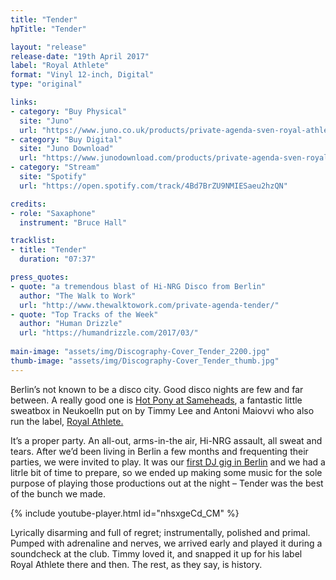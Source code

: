 ```yaml
---
title: "Tender"
hpTitle: "Tender"

layout: "release"
release-date: "19th April 2017"
label: "Royal Athlete"
format: "Vinyl 12-inch, Digital"
type: "original"

links:
- category: "Buy Physical"
  site: "Juno"
  url: "https://www.juno.co.uk/products/private-agenda-sven-royal-athlete-vol-5/636055-01/"
- category: "Buy Digital"
  site: "Juno Download"
  url: "https://www.junodownload.com/products/private-agenda-sven-royal-athlete-vol-5/3353274-02/"
- category: "Stream"
  site: "Spotify"
  url: "https://open.spotify.com/track/4Bd7BrZU9NMIESaeu2hzQN"

credits:
- role: "Saxaphone"
  instrument: "Bruce Hall"

tracklist:
- title: "Tender"
  duration: "07:37"

press_quotes:
- quote: "a tremendous blast of Hi-NRG Disco from Berlin"
  author: "The Walk to Work"
  url: "http://www.thewalktowork.com/private-agenda-tender/"
- quote: "Top Tracks of the Week"
  author: "Human Drizzle"
  url: "https://humandrizzle.com/2017/03/"
  
main-image: "assets/img/Discography-Cover_Tender_2200.jpg"
thumb-image: "assets/img/Discography-Cover_Tender_thumb.jpg"
---
```


Berlin’s not known to be a disco city. Good disco nights are few and far between. A really good one is [Hot Pony at Sameheads](https://soundcloud.com/hotpony), a fantastic little sweatbox in Neukoelln put on by Timmy Lee and Antoni Maiovvi who also run the label, [Royal Athlete.](https://royalathlete.bandcamp.com/) 

It’s a proper party. An all-out, arms-in-the air, Hi-NRG assault, all sweat and tears. After we’d been living in Berlin a few months and frequenting their parties, we were invited to play. It was our [first DJ gig in Berlin](https://soundcloud.com/hotpony/private-agenda-dj-set-hot-pony-january-2016) and we had a litrle bit of time to prepare, so we ended up making some music for the sole purpose of playing those productions out at the night – Tender was the best of the bunch we made.

{% include youtube-player.html id="nhsxgeCd_CM" %}

Lyrically disarming and full of regret; instrumentally, polished and primal. Pumped with adrenaline and nerves, we arrived early and played it during a soundcheck at the club. Timmy loved it, and snapped it up for his label Royal Athlete there and then. The rest, as they say, is history.
